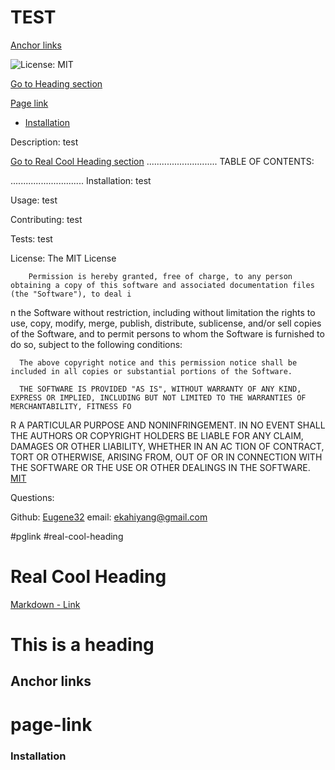 # TEST

[Anchor links](#anchor-links)

![License: MIT](https://img.shields.io/badge/License-MIT-yellow.svg)

[Go to Heading section](#this-is-a-heading)

[Page link](#page-link)

* [Installation](#installation)


Description:  test

[Go to Real Cool Heading section](#real-cool-heading)
............................
                                TABLE OF CONTENTS:

.............................
Installation:    test

Usage:  test

Contributing:  test

Tests:  test

License:        The MIT License

        Permission is hereby granted, free of charge, to any person obtaining a copy of this software and associated documentation files (the "Software"), to deal i
n the Software without restriction, including without limitation the rights to use, copy, modify, merge, publish, distribute, sublicense, and/or sell copies of the 
Software, and to permit persons to whom the Software is furnished to do so, subject to the following conditions:

      The above copyright notice and this permission notice shall be included in all copies or substantial portions of the Software.

      THE SOFTWARE IS PROVIDED "AS IS", WITHOUT WARRANTY OF ANY KIND, EXPRESS OR IMPLIED, INCLUDING BUT NOT LIMITED TO THE WARRANTIES OF MERCHANTABILITY, FITNESS FO
R A PARTICULAR PURPOSE AND NONINFRINGEMENT. IN NO EVENT SHALL THE AUTHORS OR COPYRIGHT HOLDERS BE LIABLE FOR ANY CLAIM, DAMAGES OR OTHER LIABILITY, WHETHER IN AN AC
TION OF CONTRACT, TORT OR OTHERWISE, ARISING FROM, OUT OF OR IN CONNECTION WITH THE SOFTWARE OR THE USE OR OTHER DEALINGS IN THE SOFTWARE.
        [MIT](https://opensource.org/licenses/MIT)

Questions:

Github:
[Eugene32](https://github.com/eugene32)
email:
[ekahiyang@gmail.com](mailto:ekahiyang@gmail.com)

#pglink
#real-cool-heading
# Real Cool Heading

[Markdown - Link](#Link)
# This is a heading


## Anchor links
# page-link


### Installation
